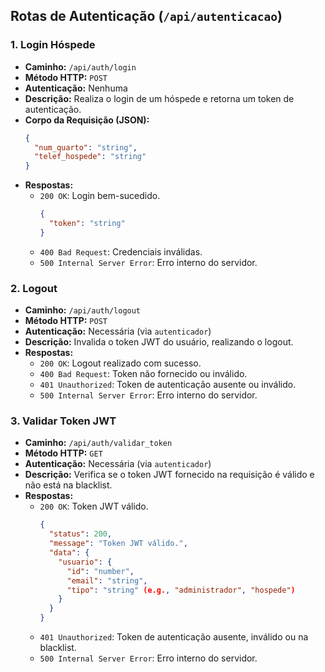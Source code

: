 ## Rotas de Autenticação (`/api/autenticacao`)

### 1. Login Hóspede
- **Caminho:** `/api/auth/login`
- **Método HTTP:** `POST`
- **Autenticação:** Nenhuma
- **Descrição:** Realiza o login de um hóspede e retorna um token de autenticação.
- **Corpo da Requisição (JSON):**
  ```json
  {
    "num_quarto": "string",
    "telef_hospede": "string"
  }
  ```
- **Respostas:**
  - `200 OK`: Login bem-sucedido.
    ```json
    {
      "token": "string"
    }
    ```
  - `400 Bad Request`: Credenciais inválidas.
  - `500 Internal Server Error`: Erro interno do servidor.

### 2. Logout
- **Caminho:** `/api/auth/logout`
- **Método HTTP:** `POST`
- **Autenticação:** Necessária (via `autenticador`)
- **Descrição:** Invalida o token JWT do usuário, realizando o logout.
- **Respostas:**
  - `200 OK`: Logout realizado com sucesso.
  - `400 Bad Request`: Token não fornecido ou inválido.
  - `401 Unauthorized`: Token de autenticação ausente ou inválido.
  - `500 Internal Server Error`: Erro interno do servidor.

### 3. Validar Token JWT
- **Caminho:** `/api/auth/validar_token`
- **Método HTTP:** `GET`
- **Autenticação:** Necessária (via `autenticador`)
- **Descrição:** Verifica se o token JWT fornecido na requisição é válido e não está na blacklist.
- **Respostas:**
  - `200 OK`: Token JWT válido.
    ```json
    {
      "status": 200,
      "message": "Token JWT válido.",
      "data": {
        "usuario": {
          "id": "number",
          "email": "string",
          "tipo": "string" (e.g., "administrador", "hospede")
        }
      }
    }
    ```
  - `401 Unauthorized`: Token de autenticação ausente, inválido ou na blacklist.
  - `500 Internal Server Error`: Erro interno do servidor.


